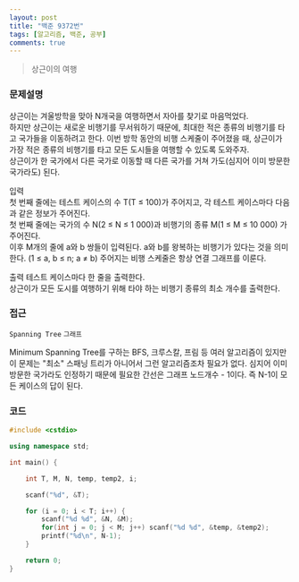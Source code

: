 ```yaml
---
layout: post
title: "백준 9372번"
tags: [알고리즘, 백준, 공부]
comments: true
---
```


> 상근이의 여행

### 문제설명
상근이는 겨울방학을 맞아 N개국을 여행하면서 자아를 찾기로 마음먹었다.  
하지만 상근이는 새로운 비행기를 무서워하기 때문에, 최대한 적은 종류의 비행기를 타고 국가들을 이동하려고 한다. 이번 방학 동안의 비행 스케줄이 주어졌을 때, 상근이가 가장 적은 종류의 비행기를 타고 모든 도시들을 여행할 수 있도록 도와주자.  
상근이가 한 국가에서 다른 국가로 이동할 때 다른 국가를 거쳐 가도(심지어 이미 방문한 국가라도) 된다.  

입력  
첫 번째 줄에는 테스트 케이스의 수 T(T ≤ 100)가 주어지고, 각 테스트 케이스마다 다음과 같은 정보가 주어진다.  
첫 번째 줄에는 국가의 수 N(2 ≤ N ≤ 1 000)과 비행기의 종류 M(1 ≤ M ≤ 10 000) 가 주어진다.  
이후 M개의 줄에 a와 b 쌍들이 입력된다. a와 b를 왕복하는 비행기가 있다는 것을 의미한다. (1 ≤ a, b ≤ n; a ≠ b)  주어지는 비행 스케줄은 항상 연결 그래프를 이룬다.  

출력
테스트 케이스마다 한 줄을 출력한다.  
상근이가 모든 도시를 여행하기 위해 타야 하는 비행기 종류의 최소 개수를 출력한다.  

### 접근  
`Spanning Tree` `그래프`  

Minimum Spanning Tree를 구하는 BFS, 크루스칼, 프림 등 여러 알고리즘이 있지만 이 문제는 "최소" 스패닝 트리가 아니어서 그런 알고리즘조차 필요가 없다. 심지어 이미 방문한 국가라도 인정하기 때문에 필요한 간선은 그래프 노드개수 - 1이다. 즉 N-1이 모든 케이스의 답이 된다.  

### 코드  
~~~c++
#include <cstdio>

using namespace std;

int main() {

    int T, M, N, temp, temp2, i;

    scanf("%d", &T);

    for (i = 0; i < T; i++) {
        scanf("%d %d", &N, &M);
        for(int j = 0; j < M; j++) scanf("%d %d", &temp, &temp2);
        printf("%d\n", N-1);
    }

    return 0;
}
~~~